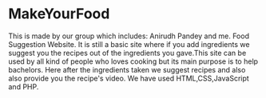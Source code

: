 # MakeYourFood
This is made by our group which includes:
Anirudh Pandey and me.
Food Suggestion Website.
It is still a basic site where if you add ingredients we suggest you the recipes out of the ingredients you gave.This site can be used by all kind of people who loves cooking but its main purpose is to help bachelors.
Here after the ingredients taken we suggest recipes and also also provide you the recipe's video.
We have used HTML,CSS,JavaScript and PHP.

